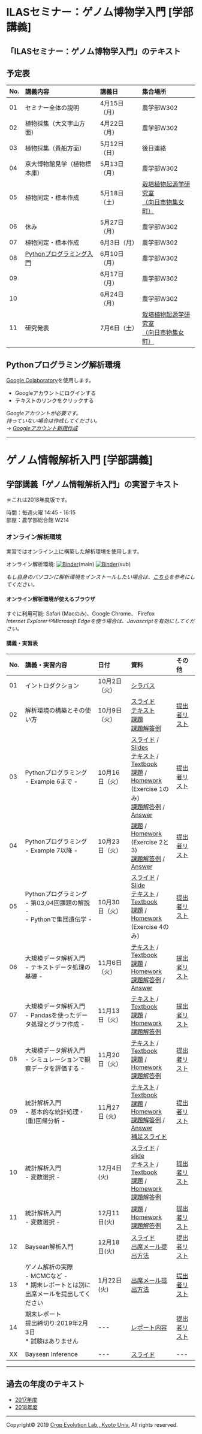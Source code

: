 <a name="section1"></a>
ILASセミナー：ゲノム博物学入門 [学部講義]
====
## 「ILASセミナー：ゲノム博物学入門」のテキスト

## 予定表
| No. | 講義内容 | 講義日 | 集合場所 |
|:---|:---|:---|:---|
| 01 | セミナー全体の説明 | 4月15日（月）| 農学部W302 |
| 02 | 植物採集（大文字山方面）| 4月22日（月） | 農学部W302 |
| 03 | 植物採集（貴船方面）| 5月12日（日） | 後日連絡 |
| 04 | 京大博物館見学（植物標本庫） | 5月13日（月） | 農学部W302 |
| 05 | 植物同定・標本作成 | 5月18日（土） | [栽培植物起源学研究室<br>（向日市物集女町）](http://www.crop-evolution.kais.kyoto-u.ac.jp/) |
| 06 | 休み | 5月27日（月） | 農学部W302 |
| 07 | 植物同定・標本作成 | 6月3日（月） | 農学部W302 |
| 08 | [Pythonプログラミング入門](https://colab.research.google.com/github/qqep685d/lecture_notebook/blob/master/Python_Introduction.ipynb) | 6月10日（月） | 農学部W302 |
| 09 |  | 6月17日（月） | 農学部W302 |
| 10 |  | 6月24日（月） | 農学部W302 |
| 11 | 研究発表 | 7月6日（土） | [栽培植物起源学研究室<br>（向日市物集女町）](http://www.crop-evolution.kais.kyoto-u.ac.jp/) |

## Pythonプログラミング解析環境
[Google Colaboratory](https://colab.research.google.com/notebooks/welcome.ipynb)を使用します。  
- Googleアカウントにログインする
- テキストのリンクをクリックする

*Googleアカウントが必要です。  
持っていない場合は作成してください。  
→
[Googleアカウント新規作成](https://accounts.google.com/signup/v2/webcreateaccount?continue=https%3A%2F%2Fwww.google.co.jp%2F&hl=ja&gmb=exp&biz=false&flowName=GlifWebSignIn&flowEntry=SignUp)*








---

<a name="section2"></a>
 ゲノム情報解析入門 [学部講義]
====

## 学部講義「ゲノム情報解析入門」の実習テキスト
＊これは2018年度版です。

時間：毎週火曜 14:45 - 16:15  
部屋：農学部総合館 W214  

### オンライン解析環境
実習ではオンライン上に構築した解析環境を使用します。  

オンライン解析環境:   [![Binder](https://mybinder.org/badge.svg)](https://mybinder.org/v2/gh/CropEvol/bioinfo_env0.git/master?filepath=index.ipynb)(main)
[![Binder](https://mybinder.org/badge.svg)](https://mybinder.org/v2/gh/CropEvol/bioinfo_env1.git/master?filepath=index.ipynb)(sub)

*もし自身のパソコンに解析環境をインストールしたい場合は、[こちら](textbook_2018/02_install.md)を参考にしてください。*

#### オンライン解析環境が使えるブラウザ
すぐに利用可能: Safari (Macのみ)、Google Chrome、 Firefox  
*Internet ExplorerやMicrosoft Edgeを使う場合は、Javascriptを有効にしてください。*

#### 講義・実習表
| No. | 講義・実習内容 | 日付 | 資料 | その他 |
|:---|:---|:---|:---|:---|
|01| イントロダクション | 10月2日（火）| [シラバス](https://ocw.kyoto-u.ac.jp/syllabuses/111/7/5323000) ||
|02| 解析環境の構築とその使い方 | 10月9日（火）| [スライド](textbook_2018/02_setup/02_intro_bioinfo.pdf)<br>[テキスト](textbook_2018/02_setup/02_intro_jupyter.ipynb)<br>[課題](textbook_2018/02_setup/02_intro_jupyter_hw.ipynb)<br>[課題解答例](textbook_2018/02_setup/02_intro_jupyter_hw_ans.ipynb) | [提出者リスト](https://drive.google.com/file/d/1A-f0hELsLZJgVnHd2ZRB8ICCv-4FdcNd/view?usp=sharing) |
|03| Pythonプログラミング<br> - Example 6まで - | 10月16日（火）| [スライド](textbook_2018/03_japanese/1_introduction.pdf) / [Slides](textbook_2018/03_english/1_introduction.pdf)<br>[テキスト](textbook_2018/03_japanese/2_python_examples.ipynb) / [Textbook](textbook_2018/03_english/2_python_examples.ipynb)<br>[課題](textbook_2018/03_japanese/3_python_exercises.ipynb) / [Homework](textbook_2018/03_english/3_python_exercises.ipynb)<br>(Exercise 1のみ)<br>[課題解答例](textbook_2018/03_japanese/3.1_python_answers.md) / [Answer](textbook_2018/03_english/3.1_python_answers.md) | [提出者リスト](https://drive.google.com/file/d/1lrG5DIuVSXnEDqtEi6ahgwUJvylVobyX/view?usp=sharing) |
|04| Pythonプログラミング<br> - Example 7以降 - | 10月23日（火）|[課題](textbook_2018/03_japanese/4_python_exercises.ipynb) / [Homework](textbook_2018/03_english/4_python_exercises.ipynb)<br>(Exercise 2と3)<br>[課題解答例](textbook_2018/03_japanese/4.1_python_answers.ipynb) / [Answer](textbook_2018/03_english/4.1_python_answers.ipynb)| [提出者リスト](https://drive.google.com/open?id=1Rp_FyN2vIVBWoDgdubjrMmxam35fdJlp) |
|05| Pythonプログラミング<br> - 第03,04回課題の解説 -<br> - Pythonで集団遺伝学 - | 10月30日（火）| [スライド](textbook_2018/03_japanese/5_practice.pdf) / [Slide](textbook_2018/03_english/5_practice.pdf)<br>[テキスト](textbook_2018/03_japanese/6_python_practice.ipynb) / [Textbook](textbook_2018/03_english/6_python_practice.ipynb)<br>[課題](textbook_2018/03_japanese/7_genome_scan.ipynb)  / [Homework](textbook_2018/03_english/7_genome_scan.ipynb)<br>(Exercise 4のみ) |[提出者リスト](https://drive.google.com/open?id=1X3lXhqw48WeEVz5gChDYj6ud4Aa52pm7)|
|06|大規模データ解析入門<br>- テキストデータ処理の基礎 - | 11月6日（火）| [テキスト](textbook_2018/06_large_data_analysis/01_large_data_analysis_ja.ipynb) / [Textbook](textbook_2018/06_large_data_analysis/01_large_data_analysis_en.ipynb)<br>[課題](textbook_2018/06_large_data_analysis/01_large_data_analysis_hw_ja.ipynb) / [Homework](textbook_2018/06_large_data_analysis/01_large_data_analysis_hw_en.ipynb)<br>[課題解答例](textbook_2018/06_large_data_analysis/01_large_data_analysis_hw_ans_ja.ipynb) / [Answer](06_large_data_analysis/01_large_data_analysis_hw_ans_en.ipynb) | [提出者リスト](https://drive.google.com/open?id=1YXtyPL7hZfW1wcnymOerupTsutQRulRy) |
|07|大規模データ解析入門<br>- Pandasを使ったデータ処理とグラフ作成 -| 11月13日（火）| [テキスト](textbook_2018/07_large_data_analysis/02_large_data_analysis_ja.ipynb) / [Textbook](textbook_2018/07_large_data_analysis/02_large_data_analysis_en.ipynb)<br>[課題](textbook_2018/07_large_data_analysis/02_large_data_analysis_hw_ja.ipynb) / [Homework](textbook_2018/07_large_data_analysis/02_large_data_analysis_hw_en.ipynb)<br>[課題解答例](textbook_2018/07_large_data_analysis/02_large_data_analysis_hw_ans_ja.ipynb) |[提出者リスト](https://drive.google.com/file/d/1c1YJTN4lA0HXcSt6COZr8IucFqS8qS5o/view?usp=sharing)|
|08|大規模データ解析入門<br>- シミュレーションで観察データを評価する -| 11月20日（火）| [テキスト](textbook_2018/08_large_data_analysis/03_large_data_analysis_ja.ipynb) / [Textbook](textbook_2018/08_large_data_analysis/03_large_data_analysis_en.ipynb)<br>[課題](textbook_2018/08_large_data_analysis/03_large_data_analysis_hw_ja.ipynb) / [Homework](textbook_2018/08_large_data_analysis/03_large_data_analysis_hw_ja.ipynb)<br>[課題解答例](textbook_2018/08_large_data_analysis/03_large_data_analysis_hw_ans_ja.ipynb) | [提出者リスト](https://drive.google.com/open?id=16Qy4GQ-vjqhSVAJUx_I6fsRtIXtccMoe) |
|09|統計解析入門<br>- 基本的な統計処理・(重)回帰分析 -| 11月27日 (火) | [テキスト](textbook_2018/09_statistics/01_statistics_ja.ipynb) / [Textbook](textbook_2018/09_statistics/01_statistics_en.ipynb)<br>[課題](textbook_2018/09_statistics/01_statistics_hw_ja.ipynb) / [Homework](textbook_2018/09_statistics/01_statistics_hw_en.ipynb)<br> [課題解答例](textbook_2018/09_statistics/01_statistics_hw_ans_ja.ipynb) / [Answer](textbook_2018/09_statistics/01_statistics_hw_ans_en.ipynb) <br> [補足スライド](textbook_2018/09_statistics/lecture9_sup.pdf)| [提出者リスト](https://drive.google.com/open?id=1QLVuCE-RuPSSZbW2BF_r2qTCiOSp9T6E) |
|10|統計解析入門<br>- 変数選択 -| 12月4日(火) | [スライド](textbook_2018/10_statistics/lecture10.pdf) / [slide](textbook_2018/10_statistics/lecture10_en.pdf)<br>[テキスト](textbook_2018/10_statistics/02_statistics_ja.ipynb) / [Textbook](textbook_2018/10_statistics/02_statistics_en.ipynb)<br>[課題](textbook_2018/10_statistics/02_statistics_hw_ja.ipynb) / [Homework](textbook_2018/10_statistics/02_statistics_hw_en.ipynb)<br> [課題解答例](textbook_2018/10_statistics/02_statistics_hw_ans_ja.ipynb)| [提出者リスト](https://drive.google.com/open?id=15Kx-FwRg5DHtcsgdUGR6JsPRwD9eVptT) |
|11|統計解析入門<br>- 変数選択 -| 12月11日(火) |[課題](textbook_2018/11_statistics/03_statistics_hw_ja.ipynb) / [Homework](textbook_2018/11_statistics/03_statistics_hw_en.ipynb)<br> [課題解答例](textbook_2018/11_statistics/03_statistics_hw_ans_ja.ipynb)|[提出者リスト](https://drive.google.com/open?id=1xaFrkqD64ekHvauVZNCommjdF0nQ7ONM)|
|12| Baysean解析入門 | 12月18日(火) |[スライド](textbook_2018/99_etc/RT_slides_181204.pdf)<br>[出席メール提出方法](textbook_2018/99_etc/12_submit.md)|[提出者リスト](https://drive.google.com/open?id=1qnSR-wj5U_g_pQWki2l4YiUdAwHYBZZ4)|
|13| ゲノム解析の実際<br>- MCMCなど -<br>* 期末レポートとは別に出席メールを提出してください | 1月22日(火) |[出席メール提出方法](textbook_2018/99_etc/13_submit.md)|[提出者リスト](https://drive.google.com/open?id=1g6n0nyNe7l3sJO9fsoMKOfEobPmztksB)|
|14| 期末レポート<br>提出締切り:2019年2月3日<br>* 試験はありません | --- |[レポート内容](textbook_2018/99_etc/14_report.md)|[提出者リスト](https://drive.google.com/open?id=1nZN7F2-ViEXkEQmkxoi3-a1W_K7qgVax)|
||||||
|XX| Baysean Inference | --- | [スライド](textbook_2018/99_etc/RT_slides_181204.pdf) |---|

---

<a name="section4"></a>
## 過去の年度のテキスト
- [2017年度](https://github.com/CropEvol/lecture/tree/2017)
- [2018年度](https://github.com/CropEvol/lecture/tree/2018)

---
Copyright&copy; 2019 [Crop Evolution Lab., Kyoto Univ.](http://www.crop-evolution.kais.kyoto-u.ac.jp/) All rights reserved.
